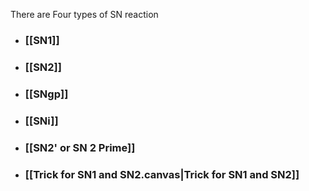 There are Four types of SN reaction 

- ### [[SN1]]
- ### [[SN2]]
- ### [[SNgp]] 
- ### [[SNi]] 
- ### [[SN2' or SN 2 Prime]]
- ### [[Trick   for SN1 and SN2.canvas|Trick   for SN1 and SN2]] 

 